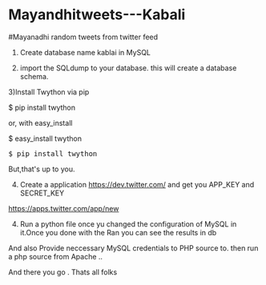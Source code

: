 # Mayandhitweets---Kabali
#Mayanadhi random tweets from twitter feed

1) Create database name kablai in MySQL 

2) import the SQLdump to your database. this will create a database schema.

3)Install Twython via pip

  $ pip install twython

or, with easy_install

  $ easy_install twython
  
  <div class="highlight highlight-source-shell"><pre>$ pip install twython</pre></div>

But,that's up to you.

4) Create a application https://dev.twitter.com/ and get you APP_KEY and SECRET_KEY

https://apps.twitter.com/app/new


4) Run a python file once yu changed the configuration of MySQL in it.Once you done with the Ran you can see the results in db

And also Provide neccessary MySQL credentials to PHP source to. then run a php source from Apache ..

And there you go . Thats all folks




